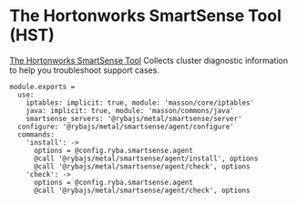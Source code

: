 # The Hortonworks SmartSense Tool (HST)

[The Hortonworks SmartSense Tool][hst] Collects cluster diagnostic information
to help you troubleshoot support cases.

    module.exports =
      use:
        iptables: implicit: true, module: 'masson/core/iptables'
        java: implicit: true, module: 'masson/commons/java'
        smartsense_servers: '@rybajs/metal/smartsense/server'
      configure: '@rybajs/metal/smartsense/agent/configure'
      commands:
        'install': ->
          options = @config.ryba.smartsense.agent
          @call '@rybajs/metal/smartsense/agent/install', options
          @call '@rybajs/metal/smartsense/agent/check', options
        'check': ->
          options = @config.ryba.smartsense.agent
          @call '@rybajs/metal/smartsense/agent/check', options

[hst]: (http://docs.hortonworks.com/HDPDocuments/SS1/SmartSense-1.3.0/bk_installation/content/architecture_overview.html)
